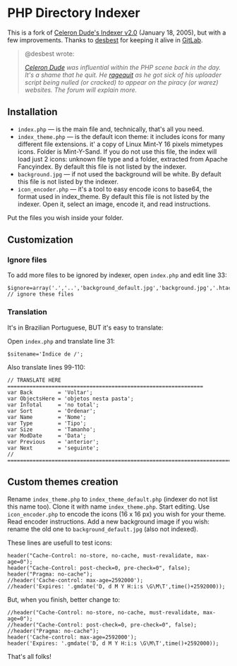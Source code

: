 # PHP Directory Indexer

This is a fork of [Celeron Dude's Indexer v2.0](https://web.archive.org/web/20130402100320/http://www.celerondude.com/php-indexer) (January 18, 2005), but with a few improvements. Thanks to [desbest](https://gitlab.com/desbest) for keeping it alive in [GitLab](https://gitlab.com/desbest/celeron-dude-indexer).

> @desbest wrote:
>
> _[Celeron Dude](https://web.archive.org/web/20070205204609/http://celerondude.com/) was influential within the PHP scene back in the day. It's a shame that he quit. He [ragequit](https://web.archive.org/web/20070203064149/http://celerondude.com/) as he got sick of his uploader script being nulled (or cracked) to appear on the piracy (or warez) websites. The forum will explain more._

## Installation

  - `index.php` — is the main file and, technically, that's all you need.
  - `index_theme.php` — is the default icon theme: it includes icons for many different file extensions. it' a copy of Linux Mint-Y 16 pixels mimetypes icons. Folder is Mint-Y-Sand. If you do not use this file, the index will load just 2 icons: unknown file type and a folder, extracted from Apache Fancyindex. By default this file is not listed by the indexer.
  - `background.jpg` — if not used the background will be white. By default this file is not listed by the indexer.
  - `icon_encoder.php` — it's a tool to easy encode icons to base64, the format used in index_theme. By default this file is not listed by the indexer. Open it, select an image, encode it, and read instructions.

Put the files you wish inside your folder.

## Customization

### Ignore files

To add more files to be ignored by indexer, open `index.php` and edit line 33:

```
$ignore=array('.','..','background_default.jpg','background.jpg','.htaccess','icon_encoder.php','index.php','index_theme_default.php','index_theme.php','securityoff.htaccess','Thumbs.db',$self); // ignore these files
```

### Translation

It's in Brazilian Portuguese, BUT it's easy to translate:

Open `index.php` and translate line 31:
```
$sitename='Índice de /';
```

Also translate lines 99-110:
```
// TRANSLATE HERE ==============================================================
var Back        = 'Voltar';
var ObjectsHere = 'objetos nesta pasta';
var InTotal     = 'no total';
var Sort        = 'Ordenar';
var Name        = 'Nome';
var Type        = 'Tipo';
var Size        = 'Tamanho';
var ModDate     = 'Data';
var Previous    = 'anterior';
var Next        = 'seguinte';
// =============================================================================
```

## Custom themes creation

Rename `index_theme.php` to `index_theme_default.php` (indexer do not list this name too). Clone it with name `index_theme.php`. Start editing. Use `icon_encoder.php` to encode the icons (16 x 16 px) you wish for your theme. Read encoder instructions. Add a new background image if you wish: rename the old one to `background_default.jpg` (also not indexed).

These lines are usefull to test icons:
```
header("Cache-Control: no-store, no-cache, must-revalidate, max-age=0");
header("Cache-Control: post-check=0, pre-check=0", false);
header("Pragma: no-cache");
//header('Cache-control: max-age=2592000');
//header('Expires: '.gmdate('D, d M Y H:i:s \G\M\T',time()+2592000));
```

But, when you finish, better change to:
```
//header("Cache-Control: no-store, no-cache, must-revalidate, max-age=0");
//header("Cache-Control: post-check=0, pre-check=0", false);
//header("Pragma: no-cache");
header('Cache-control: max-age=2592000');
header('Expires: '.gmdate('D, d M Y H:i:s \G\M\T',time()+2592000));
```
That's all folks!
